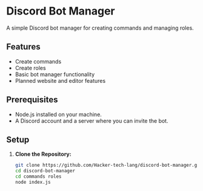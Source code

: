 # Discord Bot Manager

A simple Discord bot manager for creating commands and managing roles.

## Features

- Create commands
- Create roles
- Basic bot manager functionality
- Planned website and editor features

## Prerequisites

- Node.js installed on your machine.
- A Discord account and a server where you can invite the bot.

## Setup

1. **Clone the Repository:**
   ```bash
   git clone https://github.com/Hacker-tech-lang/discord-bot-manager.git
   cd discord-bot-manager
   cd commands roles
   node index.js
